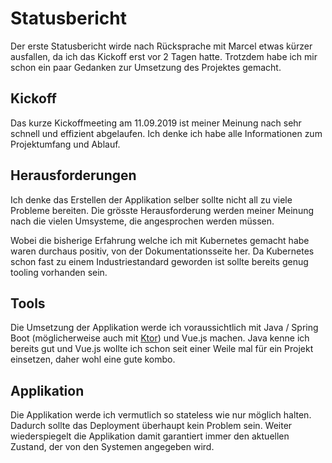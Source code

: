 # Statusbericht

Der erste Statusbericht wirde nach Rücksprache mit Marcel etwas kürzer ausfallen, da ich das Kickoff erst vor 2 Tagen hatte.
Trotzdem habe ich mir schon ein paar Gedanken zur Umsetzung des Projektes gemacht.

## Kickoff

Das kurze Kickoffmeeting am 11.09.2019 ist meiner Meinung nach sehr schnell und effizient abgelaufen.
Ich denke ich habe alle Informationen zum Projektumfang und Ablauf.

## Herausforderungen

Ich denke das Erstellen der Applikation selber sollte nicht all zu viele Probleme bereiten. Die grösste Herausforderung werden
meiner Meinung nach die vielen Umsysteme, die angesprochen werden müssen.

Wobei die bisherige Erfahrung welche ich mit Kubernetes gemacht habe waren durchaus positiv, von der Dokumentationsseite her.
Da Kubernetes schon fast zu einem Industriestandard geworden ist sollte bereits genug tooling vorhanden sein.

## Tools

Die Umsetzung der Applikation werde ich voraussichtlich mit Java / Spring Boot (möglicherweise auch mit [Ktor](https://ktor.io/)) und Vue.js machen.
Java kenne ich bereits gut und Vue.js wollte ich schon seit einer Weile mal für ein Projekt einsetzen, daher wohl eine gute kombo.

## Applikation

Die Applikation werde ich vermutlich so stateless wie nur möglich halten. Dadurch sollte das Deployment überhaupt kein Problem sein.
Weiter wiederspiegelt die Applikation damit garantiert immer den aktuellen Zustand, der von den Systemen angegeben wird.
